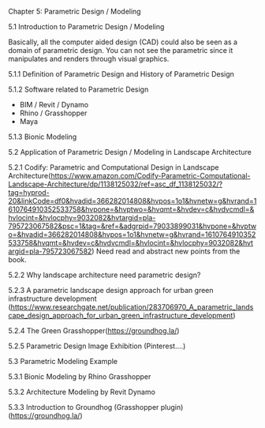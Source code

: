 Chapter 5: Parametric Design / Modeling

5.1 Introduction to Parametric Design / Modeling

Basically, all the computer aided design (CAD) could also be seen as a domain of parametric design. You can not see the parametric since it manipulates and renders through visual graphics. 

5.1.1 Definition of Parametric Design and History of Parametric Design

5.1.2 Software related to Parametric Design

- BIM / Revit / Dynamo
- Rhino / Grasshopper
- Maya

5.1.3 Bionic Modeling



5.2 Application of Parametric Design / Modeling in Landscape Architecture

5.2.1 Codify: Parametric and Computational Design in Landscape Architecture(https://www.amazon.com/Codify-Parametric-Computational-Landscape-Architecture/dp/1138125032/ref=asc_df_1138125032/?tag=hyprod-20&linkCode=df0&hvadid=366282014808&hvpos=1o1&hvnetw=g&hvrand=1610764910352533758&hvpone=&hvptwo=&hvqmt=&hvdev=c&hvdvcmdl=&hvlocint=&hvlocphy=9032082&hvtargid=pla-795723067582&psc=1&tag=&ref=&adgrpid=79033899031&hvpone=&hvptwo=&hvadid=366282014808&hvpos=1o1&hvnetw=g&hvrand=1610764910352533758&hvqmt=&hvdev=c&hvdvcmdl=&hvlocint=&hvlocphy=9032082&hvtargid=pla-795723067582) Need read and abstract new points from the book.

5.2.2 Why landscape architecture need parametric design?

5.2.3 A parametric landscape design approach for urban green infrastructure development (https://www.researchgate.net/publication/283706970_A_parametric_landscape_design_approach_for_urban_green_infrastructure_development)

5.2.4 The Green Grasshopper(https://groundhog.la/)

5.2.5 Parametric Design Image Exhibition (Pinterest....)



5.3 Parametric Modeling Example

5.3.1 Bionic Modeling by Rhino Grasshopper

5.3.2 Architecture Modeling by Revit Dynamo

5.3.3 Introduction to Groundhog (Grasshopper plugin)(https://groundhog.la/)















